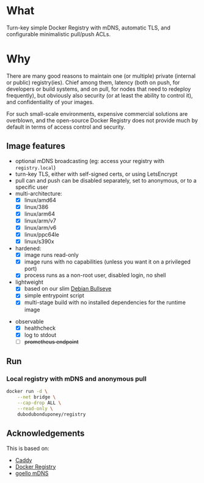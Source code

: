 # What

Turn-key simple Docker Registry with mDNS, automatic TLS, and configurable minimalistic pull/push ACLs.

# Why

There are many good reasons to maintain one (or multiple) private (internal or public) registry(ies).
Chief among them, latency (both on push, for developers or build systems, and on pull, for nodes that need to redeploy frequently),
but obviously also security (or at least the ability to control it), and confidentiality of your images.

For such small-scale environments, expensive commercial solutions are overblown, and the 
open-source Docker Registry does not provide much by default in terms of access control and security.

## Image features

 * optional mDNS broadcasting (eg: access your registry with `registry.local`)
 * turn-key TLS, either with self-signed certs, or using LetsEncrypt
 * pull can and push can be disabled separately, set to anonymous, or to a specific user
 * multi-architecture:
   * [x] linux/amd64
   * [x] linux/386
   * [x] linux/arm64
   * [x] linux/arm/v7
   * [x] linux/arm/v6
   * [x] linux/ppc64le
   * [x] linux/s390x
 * hardened:
    * [x] image runs read-only
    * [x] image runs with no capabilities (unless you want it on a privileged port)
    * [x] process runs as a non-root user, disabled login, no shell
 * lightweight
    * [x] based on our slim [Debian Bullseye](https://github.com/dubo-dubon-duponey/docker-debian)
    * [x] simple entrypoint script
    * [x] multi-stage build with no installed dependencies for the runtime image
<!--      (libnss3-tools which is required to manipulate certificates) -->
 * observable
    * [x] healthcheck
    * [x] log to stdout
    * [ ] ~~prometheus endpoint~~

## Run

### Local registry with mDNS and anonymous pull

```bash
docker run -d \
    --net bridge \
    --cap-drop ALL \
    --read-only \
    dubodubonduponey/registry
```

## Acknowledgements

This is based on:
* [Caddy](https://github.com/caddyserver/caddy)
* [Docker Registry](https://github.com/docker/distribution)
* [goello mDNS](https://github.com/dubo-dubon-duponey/goello)

<!--
## Moar?

See [DEVELOP.md](DEVELOP.md)

## Mode: internal

Trust the cert on mac:


```
# TL;DR

## Linux

# Unclear if Debian 10 is the same or not
sudo mkdir -p /etc/docker/certs.d/registry.local:4443
openssl s_client -showcerts -servername registry.local -connect registry.local:4443 </dev/null 2>/dev/null | awk '/BEGIN/,/END/{ if(/BEGIN/){a++}; print}' | sudo tee /etc/docker/certs.d/registry.local:4443/ca.crt
# XXX note that debian 9 requires explicit:
# sudo apt-get install avahi-daemon avahi-discover libnss-mdns

## macOS
openssl s_client -showcerts -servername registry.local -connect registry.local:4443 </dev/null 2>/dev/null | awk '/BEGIN/,/END/{ if(/BEGIN/){a++}; print}' > registry.local.ca.crt
security add-trusted-cert -d -r trustRoot -k ~/Library/Keychains/login.keychain registry.local.ca.crt
# Then restart docker
# [snip]


# Alternatively, you can retrieve the CA from the container if you are on the same host and have access to the container:
docker exec -ti registry cat /certs/pki/authorities/local/root.crt > myca.crt

```

# Caveats

 * pull and push authenticated with different credentials is bonkers right now
 * actually, forget about the openssl shit, need the ROOT CA, not the intermediate...
    -> add a route for the root ca.crt
    /root-ca.crt

-->
